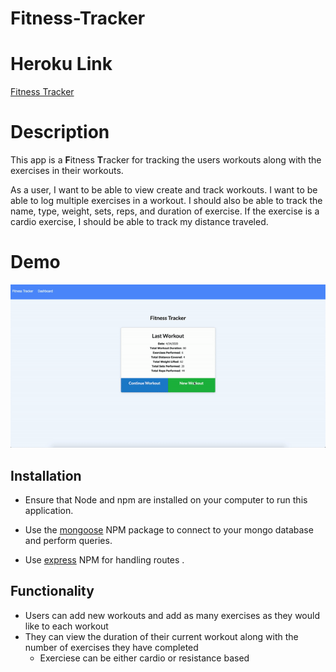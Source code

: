 # Fitness-Tracker

# Heroku Link 
[Fitness Tracker](http://fitness-tracker-17.herokuapp.com/)

# Description 

This app is a **F**itness **T**racker for tracking the users workouts along with the exercises in their workouts. 


As a user, I want to be able to view create and track workouts. I want to be able to log multiple exercises in a workout. I should also be able to track the name, type, weight, sets, reps, and duration of exercise. If the exercise is a cardio exercise, I should be able to track my distance traveled.


# Demo 
![Fitness Tracker Demo](assets/demo.gif)

## Installation

* Ensure that Node and npm are installed on your computer to run this application. 

* Use the [mongoose](https://www.npmjs.com/package/mongoose) NPM package to connect to your mongo database and perform queries.

* Use [express](https://www.npmjs.com/package/express) NPM for handling routes .

## Functionality 

* Users can add new workouts and add as many exercises as they would like to each workout 
* They can view the duration of their current workout along with the number of exercises they have completed 
  * Exerciese can be either cardio or resistance based 
